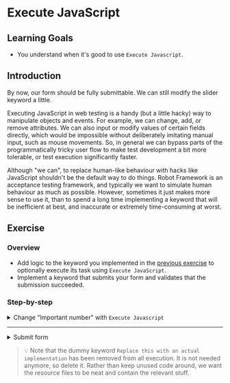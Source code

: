 # Execute JavaScript

## Learning Goals

- You understand when it's good to use `Execute Javascript`.

## Introduction

By now, our form should be fully submittable. We can still modify
the slider keyword a little.

Executing JavaScript in web testing is a handy (but a little hacky)
way to manipulate objects and events. For example, we can
change, add, or remove attributes. We can also input or modify values of certain
fields directly, which would be impossible without deliberately imitating manual input, such as mouse movements.
So, in general we can bypass parts of the programmatically tricky user flow to make test development
a bit more tolerable, or test execution significantly faster.

Although "we can", to replace human-like behaviour with hacks like JavaScript
shouldn't be the default way to do things. Robot Framework is an acceptance testing framework,
and typically we want to simulate human behaviour as much as possible.
However, sometimes it just makes more sense to use it, than to spend a long time
implementing a keyword that will be inefficient at best, and inaccurate or
extremely time-consuming at worst.

## Exercise

### Overview

- Add logic to the keyword you implemented in the [previous exercise](./07-slider.md) to optionally
execute its task using `Execute JavaScript`.
- Implement a keyword that submits your form and validates that the submission succeeded.

### Step-by-step

<details>
  <summary>Change "Important number" with <code>Execute Javascript</code></summary>

<br />

Even though we've successfully filled our form, we notice the run takes time, most of which is spent on executing `Change Important Number`. 
We could try to optimize the clicking at a specific point, but we can also bypass this extremely operation by using
`Execute Javascript`.

We've already implemented `Change Important Number`, so we can just modify that. We can give it a boolean
argument to determine if we want to run `Execute Javascript` or not. In order to avoid breaking our
test case, we'll give it a default value. Now, we'll want our argument to specify if we want to execute
JavaScript, so a variable name like `execute_javascript` with a default value of `${FALSE}` should be good.

- Add an argument `execute_javascript` to `Change Important Number` and give it a default value `${FALSE}`.

Next, we want to run `Execute Javascript` if `execute_javascript` is `True` and skip the rest of the keyword.
Here we have multiple different ways to do this. We could call `Run Keyword If` multiple times,
use a combination of `Run Keyword If` and `Run Keywords` to combine them in a single if-statement, or create
wrapper keyword which are called based on `execute_javascript` value. It doesn't really matter which option
we use, so let's just the first option. We're actually going to use `Run Keyword If` once and then
`Return From Keyword If` once.

> Since we're evaluating a boolean variable, we don't need to specify the value of the boolean (
`${execute_javascript}==${TRUE}`) and we can just use the variable on its own (`${execute_javascript}`).

- Add two steps before your for-loop starting `Run Keyword If` and `Return From Keyword If`. The condition
for both keywords is `execute_javascript`.

<details>
  <summary>SeleniumLibrary</summary>

Executing JavaScript is fun when the elements have `id` attributes. In those cases, we can use
`document.getElementById("myId")` to find our elements. For example, we could change our datepicker logic
to use that as well. However, our "Important number" doesn't have an `id`, so we're forced to use something
else. Throughout this training, we've used XPaths. Using XPaths in JavaScript much more complex than what
we've used in SeleniumLibrary keywords. We can use XPaths in JavaScript by using the following code:

```js
document.evaluate("//our/xpath", document, null, XPathResult.FIRST_ORDERED_NODE_TYPE, null).singleNodeValue
```

Compared to using `xpath://our/xpath`, that is a bit more difficult, right? We can use that by all means,
but we can also use `document.querySelector()` The difference is, that `querySelector()` doesn't use
XPaths. It uses CSS. So, in other words if we want to find `//parent/child[@attribute='value']` with
`querySelector()`, our selector will be `parent child[attribute='value']`. We used the `name` attribute
in the previous exercise as the locator for our "Important number". We can transform that into an XPath
simply by using `//input[@name='important_number']`.

Doesn't matter if we use XPath or CSS, the function returns our element. Then we still need to change its
attribute value. Changing an attribute value in JavaScript is as simple as `element.attribute=value`.
We notice that the "Important number" element has an attribute called `value` and our new value is in
our `wanted_value` argument. So, full execution would be
`document.evaluate(...).singleNodeValue.value = ${wanted_value};`.

- Write `Execute Javascript` implementation using either the XPath or CSS selector to change the "Important
number" value to `wanted_value`.

> `Execute Javascript` can return values normally, but in order to get values
> you need to explicitly tell the JavaScript command to `return` even though
> the command would normally return a value when running in the browser console,
> e.g. `${element}=       Execute Javascript    return document.getElementById("myId");`
</details> <!-- SeleniumLibrary -->

<details>
  <summary>Browser</summary>

In contrast to SeleniumLibrary's implementation, Browser's keyword to execute JavaScript takes two arguments. The second argument is
a reference to an element in the web page, and the first one is the JS function,
that will be sent to that referenced element. Locator is not the same as a reference, so we will need to call another keyword to create a reference first.

The operation on the slider is thus not a one-liner, so let's make a
separate keyword for it, which can be then called by `Run Keyword If`.
The new keyword should contain the steps to get a reference for the slider, and change its value with a simple JS function.

- Add a keyword `Change slider value with JS` that will change the slider's value to `wanted_value`.

Reference to an element is returned by `Get Element` keyword, which takes a
locator as an argument. Store it in a local variable. It can be used like a
locator in other keywords, even without the need to specify the iframe.
With this direct reference to the slider, JS function needed is a simple change of the `value` property.
Example function syntax: `(element) => element.property = "new value"`.

- Use `Get Element` to get a reference to the slider element
- Use `Execute Javascript` to assign `wanted_value` to the slider's `value` property using the reference element.

Our keyword should also check that the value stored by the slider indeed changed.
This can be done by confirming the value before the change is `0`, and after is
equal to the `wanted value`. Browser's keywords have built-in checking, so
there's no need to store the numbers and compare them as integers. The value is stored inside slider's properly, so you can use the `Get Property` keyword.

Browser library has builtin waiting and no separate validation keywords. Instead, you can use `Get Text`
to validate the text automatically. Python validations such as `==`, `!=`, `contains`, and `not contains`
are available for validation. The syntax is Python-esque:

```robot
Get Text    locator    ==    some text
```

- Implement checks with `Get Property` to ensure the value has been changed.

</details> <!-- Browser -->

As we now have our JavaScript implementation ready, we can modify the logic inside
`Fill All Form Fields` keyword to change the important number with JavaScript.

- Add `${TRUE}` as a final argument when you call `Change Important Number` inside the keyword filling the form.

</details> <!-- Change important number -->

---

<details>
  <summary>Submit form</summary>

<br />

When we run our test, we can see that the slider is automatically moved to the correct position. However, the
label doesn't change. This might cause trouble, but we should test our solution if it works. The only
way to test it is to submit our form and validate the outcome.

Let's create a keyword, which submits the form and validates submission succeeded.

- Create a keyword called `Submit Form Successfully`.

<details>
  <summary>SeleniumLibrary</summary>

We can submit the form directly with the SeleniumLibrary `Submit Form` keyword. This means that we're
left with validating that the submission succeeded.
If our form was successfully filled, we should see `Submit successful!` at the top of the page.
We can validate that with `Wait Until Page Contains` to check that our submission
succeeded.

- Inside `Submit Form Successfully` call `Submit Form` inside an iframe.
- Call `Wait Until Page Contains` inside an iframe to validate the page contains `Submit successful!`.

</details> <!-- SeleniumLibrary -->

<details>
  <summary>Browser</summary>

We can submit the form by using the `Click` keyword. There's only one `button` in the whole form,
so we can just simply use that as the locator.

If the submission was successful, we should see a `Submit successful!` text in a `h3` element. That means
that we simply need to use `Get Text` from the header element and verify the text is what is expected.

- Use `Click` to click the `button` on the form.
- Use `Get Text` to verify the `h3` has the text `Submit successful!`.

</details> <!-- Browser -->

> :bulb: Remember that the form is inside an iframe

</details> <!-- Submit form -->

> :bulb: Note that the dummy keyword
> `Replace this with an actual implementation` has been 
> removed from all execution. It is not needed anymore, so delete it. Rather than keep unused 
> code around, we want the resource files to be neat and contain the relevant stuff.